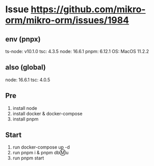 # Issue https://github.com/mikro-orm/mikro-orm/issues/1984

## env (pnpx)
ts-node: v10.1.0
tsc: 4.3.5
node: 16.6.1
pnpm: 6.12.1
OS: MacOS 11.2.2

## also (global)
node: 16.6.1
tsc: 4.0.5

## Pre
1. install node
2. install docker & docker-compose
3. install pnpm

## Start
1. run docker-compose up -d
2. run pnpm i & pnpm db:m:u
3. run pnpm start